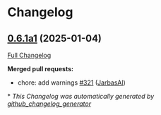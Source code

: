 # Changelog

## [0.6.1a1](https://github.com/OpenVoiceOS/ovos-utils/tree/0.6.1a1) (2025-01-04)

[Full Changelog](https://github.com/OpenVoiceOS/ovos-utils/compare/0.6.0...0.6.1a1)

**Merged pull requests:**

- chore: add warnings [\#321](https://github.com/OpenVoiceOS/ovos-utils/pull/321) ([JarbasAl](https://github.com/JarbasAl))



\* *This Changelog was automatically generated by [github_changelog_generator](https://github.com/github-changelog-generator/github-changelog-generator)*
